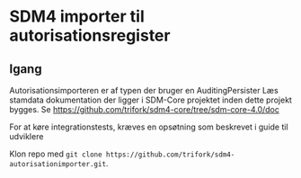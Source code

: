 # SDM4 importer til autorisationsregister

## Igang
Autorisationsimporteren er af typen der bruger en AuditingPersister
Læs stamdata dokumentation der ligger i SDM-Core projektet inden dette projekt bygges.
Se https://github.com/trifork/sdm4-core/tree/sdm-core-4.0/doc

For at køre integrationstests, kræves en opsøtning som beskrevet i guide til udviklere

Klon repo med ```git clone https://github.com/trifork/sdm4-autorisationimporter.git```.
